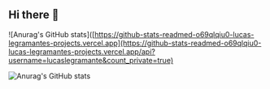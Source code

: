 ## Hi there 👋

![Anurag's GitHub stats]([https://github-stats-readmed-o69qlqiu0-lucas-legramantes-projects.vercel.app](https://github-stats-readmed-o69qlqiu0-lucas-legramantes-projects.vercel.app/api?username=lucaslegramante&count_private=true)


![Anurag's GitHub stats](https://github-readme-stats.vercel.app/api?username=lucaslegramante&show_icons=true&show=reviews,discussions_started,discussions_answered,prs_merged,prs_merged_percentage&theme=radical&count_private=true)


<!--
**lucaslegramante/lucaslegramante** is a ✨ _special_ ✨ repository because its `README.md` (this file) appears on your GitHub profile.

Here are some ideas to get you started:

- 🔭 I’m currently working on ...
- 🌱 I’m currently learning ...
- 👯 I’m looking to collaborate on ...
- 🤔 I’m looking for help with ...
- 💬 Ask me about ...
- 📫 How to reach me: ...
- 😄 Pronouns: ...
- ⚡ Fun fact: ...
-->
